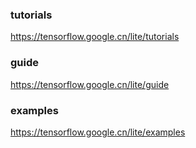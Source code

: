 ### tutorials
https://tensorflow.google.cn/lite/tutorials

### guide
https://tensorflow.google.cn/lite/guide

### examples
https://tensorflow.google.cn/lite/examples
